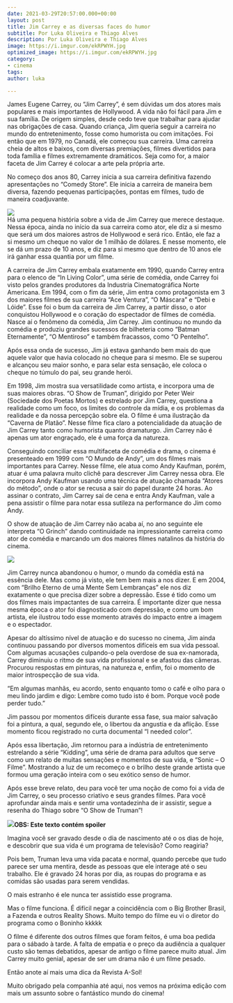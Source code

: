 ```yaml
---
date: 2021-03-29T20:57:00.000+00:00
layout: post
title: Jim Carrey e as diversas faces do humor
subtitle: Por Luka Oliveira e Thiago Alves
description: Por Luka Oliveira e Thiago Alves
image: https://i.imgur.com/ekRPWYH.jpg
optimized_image: https://i.imgur.com/ekRPWYH.jpg
category:
- cinema
tags: 
author: luka

---
```

James Eugene Carrey, ou “Jim Carrey”, é sem dúvidas um dos atores mais populares e mais importantes de Hollywood. A vida não foi fácil para Jim e sua família. De origem simples, desde cedo teve que trabalhar para ajudar nas obrigações de casa. Quando criança, Jim queria seguir a carreira no mundo do entretenimento, fosse como humorista ou com imitações. Foi então que em 1979, no Canadá, ele começou sua carreira. Uma carreira cheia de altos e baixos, com diversas premiações, filmes divertidos para toda família e filmes extremamente dramáticos. Seja como for, a maior faceta de Jim Carrey é colocar a arte pela própria arte.

No começo dos anos 80, Carrey inicia a sua carreira definitiva fazendo apresentações no “Comedy Store”. Ele inicia a carreira de maneira bem diversa, fazendo pequenas participações, pontas em filmes, tudo de maneira coadjuvante.

![](https://i.imgur.com/t5RUwza.jpg)  
Há uma pequena história sobre a vida de Jim Carrey que merece destaque. Nessa época, ainda no início da sua carreira como ator, ele diz a si mesmo que será um dos maiores astros de Hollywood e será rico. Então, ele faz a si mesmo um cheque no valor de 1 milhão de dólares. E nesse momento, ele se dá um prazo de 10 anos, e diz para si mesmo que dentro de 10 anos ele irá ganhar essa quantia por um filme.

A carreira de Jim Carrey embala exatamente em 1990, quando Carrey entra para o elenco de “In Living Color”, uma série de comédia, onde Carrey foi visto pelos grandes produtores da Industria Cinematográfica Norte Americana. Em 1994, com o fim da série, Jim entra como protagonista em 3 dos maiores filmes de sua carreira “Ace Ventura”, “O Máscara” e “Debi e Lóide”. Esse foi o bum da carreira de Jim Carrey, a partir disso, o ator conquistou Hollywood e o coração do espectador de filmes de comédia. Nasce aí o fenômeno da comédia, Jim Carrey. Jim continuou no mundo da comédia e produziu grandes sucessos de bilheteria como “Batman Eternamente”, “O Mentiroso” e também fracassos, como “O Pentelho”.

Após essa onda de sucesso, Jim já estava ganhando bem mais do que aquele valor que havia colocado no cheque para si mesmo. Ele se superou e alcançou seu maior sonho, e para selar esta sensação, ele coloca o cheque no túmulo do pai, seu grande herói.

Em 1998, Jim mostra sua versatilidade como artista, e incorpora uma de suas maiores obras. “O Show de Truman”, dirigido por Peter Weir (Sociedade dos Poetas Mortos) e estrelado por Jim Carrey, questiona a realidade como um foco, os limites do controle da mídia, e os problemas da realidade e da nossa percepção sobre ela. O filme é uma ilustração da “Caverna de Platão”. Nesse filme fica claro a potencialidade da atuação de Jim Carrey tanto como humorista quanto dramaturgo. Jim Carrey não é apenas um ator engraçado, ele é uma força da natureza.

Conseguindo conciliar essa multifaceta de comédia e drama, o cinema é presenteado em 1999 com “O Mundo de Andy”, um dos filmes mais importantes para Carrey. Nesse filme, ele atua como Andy Kaufman, porém, atuar é uma palavra muito clichê para descrever Jim Carrey nessa obra. Ele incorpora Andy Kaufman usando uma técnica de atuação chamada “Atores do método”, onde o ator se recusa a sair do papel durante 24 horas. Ao assinar o contrato, Jim Carrey sai de cena e entra Andy Kaufman, vale a pena assistir o filme para notar essa sutileza na performance do Jim como Andy.

O show de atuação de Jim Carrey não acaba aí, no ano seguinte ele interpreta “O Grinch” dando continuidade na impressionante carreira como ator de comédia e marcando um dos maiores filmes natalinos da história do cinema.

![](https://i.imgur.com/QHR1NR2.jpg)

Jim Carrey nunca abandonou o humor, o mundo da comédia está na essência dele. Mas como já visto, ele tem bem mais a nos dizer. E em 2004, com “Brilho Eterno de uma Mente Sem Lembranças” ele nos diz exatamente o que precisa dizer sobre a depressão. Esse é tido como um dos filmes mais impactantes de sua carreira. É importante dizer que nessa mesma época o ator foi diagnosticado com depressão, e como um bom artista, ele ilustrou todo esse momento através do impacto entre a imagem e o espectador.

Apesar do altíssimo nível de atuação e do sucesso no cinema, Jim ainda continuou passando por diversos momentos difíceis em sua vida pessoal. Com algumas acusações culpando-o pela overdose de sua ex-namorada, Carrey diminuiu o ritmo de sua vida profissional e se afastou das câmeras. Procurou respostas em pinturas, na natureza e, enfim, foi o momento de maior introspecção de sua vida.

“Em algumas manhãs, eu acordo, sento enquanto tomo o café e olho para o meu lindo jardim e digo: Lembre como tudo isto é bom. Porque você pode perder tudo.”

Jim passou por momentos difíceis durante essa fase, sua maior salvação foi a pintura, a qual, segundo ele, o libertou da angustia e da aflição. Esse momento ficou registrado no curta documental “I needed color”.

Após essa libertação, Jim retornou para a indústria de entretenimento estrelando a série “Kidding”, uma série de drama para adultos que serve como um relato de muitas sensações e momentos de sua vida, e “Sonic – O Filme”. Mostrando a luz de um recomeço e o brilho deste grande artista que formou uma geração inteira com o seu exótico senso de humor.

Após esse breve relato, deu para você ter uma noção de como foi a vida de Jim Carrey, o seu processo criativo e seus grandes filmes. Para você aprofundar ainda mais e sentir uma vontadezinha de ir assistir, segue a resenha do Thiago sobre “O Show de Truman”!

**![](https://i.imgur.com/snW1wFl.jpg)OBS: Este texto contém spoiler**

Imagina você ser gravado desde o dia de nascimento até o os dias de hoje, e descobrir que sua vida é um programa de televisão? Como reagiria?

Pois bem, Truman leva uma vida pacata e normal, quando percebe que tudo parece ser uma mentira, desde as pessoas que ele interage até o seu trabalho. Ele é gravado 24 horas por dia, as roupas do programa e as comidas são usadas para serem vendidas.

O mais estranho é ele nunca ter assistido esse programa.

Mas o filme funciona. É difícil negar a coincidência com o Big Brother Brasil, a Fazenda e outros Reality Shows. Muito tempo do filme eu vi o diretor do programa como o Boninho kkkkk

O filme é diferente dos outros filmes que foram feitos, é uma boa pedida para o sábado à tarde. A falta de empatia e o preço da audiência a qualquer custo são temas debatidos, apesar de antigo o filme parece muito atual. Jim Carrey muito genial, apesar de ser um drama não é um filme pesado.

Então anote aí mais uma dica da Revista A-Sol!

Muito obrigado pela companhia até aqui, nos vemos na próxima edição com mais um assunto sobre o fantástico mundo do cinema!